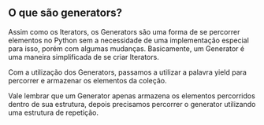 ## O que são generators?

Assim como os Iterators, os Generators são uma forma de se percorrer elementos no Python sem a necessidade de uma implementação especial para isso, porém com algumas mudanças. Basicamente, um Generator é uma maneira simplificada de se criar Iterators.

Com a utilização dos Generators, passamos a utilizar a palavra yield para percorrer e armazenar os elementos da coleção.

Vale lembrar que um Generator apenas armazena os elementos percorridos dentro de sua estrutura, depois precisamos percorrer o generator utilizando uma estrutura de repetição.